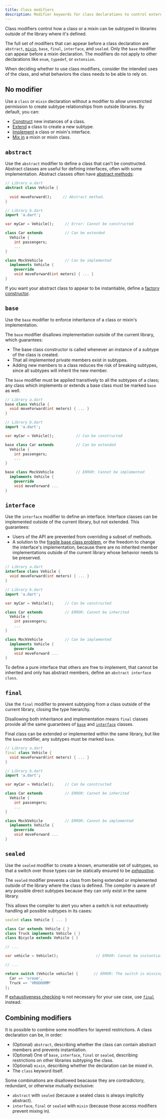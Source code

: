 ```yaml
---
title: Class modifiers
description: Modifier keywords for class declarations to control external library access.
---
```


Class modifiers control how a class or a mixin can be subtyped in libraries
outside of the library where it's defined.

The full set of modifiers that can appear before a class declaration
are `abstract`, [`mixin`][mixin], `base`, `final`, `interface`, and `sealed`. 
Only the `base` modifier can appear before a mixin declaration. The modifiers do
not apply to other declarations like `enum`, `typedef`, or `extension`.

When deciding whether to use class modifiers, consider the intended uses of the
class, and what behaviors the class needs to be able to rely on.

## No modifier

Use a `class` or `mixin` declaration without a modifier to allow unrestricted
permission to create subtype relationships from outside libraries.
By default, you can:

- [Construct][] new instances of a class.
- [Extend][] a class to create a new subtype.
- [Implement][] a class or mixin's interface.
- [Mix in][mixin] a mixin or mixin class.

## `abstract`

Use the `abstract` modifier to define a class that can’t be constructed.
Abstract classes are useful for defining interfaces, often with some
implementation. Abstract classes often have [abstract methods][]:

```dart
// Library a.dart
abstract class Vehicle {
  
  void moveForward();     // Abstract method.
}
```

```dart
// Library b.dart
import 'a.dart';

var myCar = Vehicle();     // Error: Cannot be constructed

class Car extends          // Can be extended
  Vehicle {
    int passengers;
    ...
}

class MockVehicle          // Can be implemented
  implements Vehicle {
    @override
    void moveForward(int meters) { ... }
}
```

If you want your abstract class to appear to be instantiable,
define a [factory constructor][].

## `base`

Use the `base` modifier to enforce inheritance of a class or mixin's implementation.

The `base` modifier disallows implementation outside of the current library, which
guarantees:

- The base class constructor is called whenever an instance of a subtype of the
class is created.
- That all implemented private members exist in subtypes.
- Adding new members to a class reduces the risk of breaking subtypes, since all
subtypes will inherit the new member.

The `base` modifier must be applied transitively to all the subtypes of a class;
any class which implements or extends a base class must be marked `base` as well. 

```dart
// Library a.dart
base class Vehicle {
  void moveForward(int meters) { ... }
}
```

```dart
// Library b.dart
import 'a.dart';

var myCar = Vehicle();          // Can be constructed

base class Car extends          // Can be extended
  Vehicle {
    int passengers;
    ...
}

base class MockVehicle          // ERROR: Cannot be implemented
  implements Vehicle {
    @override
    void moveForward ...
}
```

## `interface`

Use the `interface` modifier to define an interface. Interface classes can be
implemented outside of the current library, but not extended. This guarantees:

- Users of the API are prevented from overriding a subset of methods.
- A solution to the [fragile base class problem][], or the freedom to change the
interface's implementation, because there are no inherited member implementations
outside of the current library whose behavior needs to be preserved. 

```dart
// Library a.dart
interface class Vehicle {
  void moveForward(int meters) { ... }
}
```

```dart
// Library b.dart
import 'a.dart';

var myCar = Vehicle();     // Can be constructed

class Car extends          // ERROR: Cannot be inherited
  Vehicle {
    int passengers;
    ...
}

class MockVehicle          // Can be implemented     
  implements Vehicle {
    @override
    void moveForward ...
}
```

To define a pure interface that others are free to implement, that cannot be
inherited and only has abstract members, define an `abstract interface class`.

## `final` 

Use the `final` modifier to prevent subtyping from a class outside of the current
library, closing the type hierarchy. 

Disallowing both inheritance and implementation means `final` classes provide all
the same guarantees of [`base`](#base) and [`interface`](#interface) classes.

Final class can be extended or implemented within the
same library, but like the `base` modifier, any subtypes must be marked `base`.

```dart
// Library a.dart
final class Vehicle {
  void moveForward(int meters) { ... }
}
```

```dart
// Library b.dart
import 'a.dart';

var myCar = Vehicle();     // Can be constructed

class Car extends          // ERROR: Cannot be inherited
  Vehicle {
    int passengers;
    ...
}

class MockVehicle          // ERROR: Cannot be implemented     
  implements Vehicle {
    @override
    void moveForward ...
}
```

## `sealed`

Use the `sealed` modifier to create a known, enumerable set of subtypes, so that
a switch over those types can be statically ensured to be [_exhaustive_][exhaustive].

The `sealed` modifier prevents a class from being extended or implemented outside
of the library where the class is defined. The compiler is aware of any possible
direct subtypes because they can only exist in the same library.

This allows the compiler to alert you when a switch is not exhaustively handling
all possible subtypes in its cases:

```dart
sealed class Vehicle { ... }

class Car extends Vehicle { }
class Truck implements Vehicle { }
class Bicycle extends Vehicle { }

// ...

var vehicle = Vehicle();                 // ERROR: Cannot be instantiated

// ...

return switch (Vehicle vehicle) {       // ERROR: The switch is missing a subtype of Vehicle
  Car => 'vroom',
  Truck => 'VROOOOMM'
};
```

If [exhaustiveness checking][exhaustive] is not necessary for your use case, use
[`final`](#final) instead.

## Combining modifiers

It is possible to combine some modifiers for layered restrictions. 
A class declaration can be, in order:

* (Optional) `abstract`, describing whether the class can contain abstract members
and prevents instantiation.
* (Optional) One of `base`, `interface`, `final` or `sealed`, describing
restrictions on other libraries subtyping the class.
* (Optional) `mixin`, describing whether the declaration can be mixed in.
* The `class` keyword itself.

Some combinations are disallowed beacause they are contradictory, redundant, or
otherwise mutually exclusive:

* `abstract` with `sealed` (because a sealed class is always implicitly abstract).
* `interface`, `final` or `sealed` with `mixin` (because those access modifiers
prevent mixing in).

[class, mixin, or mixin class]: /language/mixins#class-mixin-or-mixin-class
[mixin]: /language/mixins
[fragile base class problem]: https://en.wikipedia.org/wiki/Fragile_base_class
[`noSuchMethod`]: /language/extend#nosuchmethod
[construct]: /language/constructors
[extend]: /language/extend
[implement]: /language/classes#implicit-interfaces
[factory constructor]: /language/constructors#factory-constructors
[exhaustive]: /language/control-flow
[abstract methods]: /language/methods#abstract-methods
[syntax specification]: https://github.com/dart-lang/language/blob/master/accepted/future-releases/class-modifiers/feature-specification.md#syntax